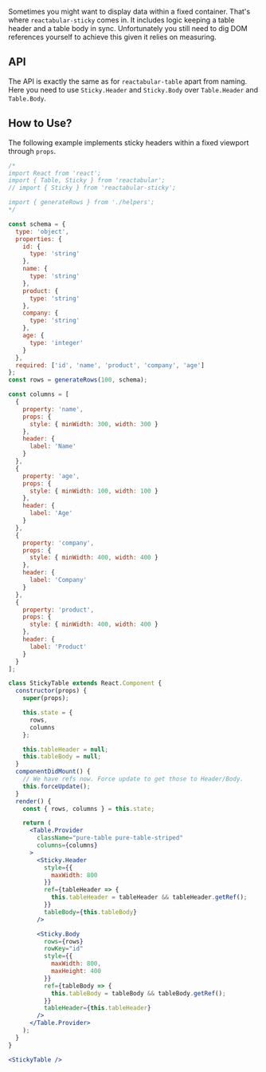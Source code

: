 Sometimes you might want to display data within a fixed container. That's where `reactabular-sticky` comes in. It includes logic keeping a table header and a table body in sync. Unfortunately you still need to dig DOM references yourself to achieve this given it relies on measuring.

## API

The API is exactly the same as for `reactabular-table` apart from naming. Here you need to use `Sticky.Header` and `Sticky.Body` over `Table.Header` and `Table.Body`.

## How to Use?

The following example implements sticky headers within a fixed viewport through `props`.

```jsx
/*
import React from 'react';
import { Table, Sticky } from 'reactabular';
// import { Sticky } from 'reactabular-sticky';

import { generateRows } from './helpers';
*/

const schema = {
  type: 'object',
  properties: {
    id: {
      type: 'string'
    },
    name: {
      type: 'string'
    },
    product: {
      type: 'string'
    },
    company: {
      type: 'string'
    },
    age: {
      type: 'integer'
    }
  },
  required: ['id', 'name', 'product', 'company', 'age']
};
const rows = generateRows(100, schema);

const columns = [
  {
    property: 'name',
    props: {
      style: { minWidth: 300, width: 300 }
    },
    header: {
      label: 'Name'
    }
  },
  {
    property: 'age',
    props: {
      style: { minWidth: 100, width: 100 }
    },
    header: {
      label: 'Age'
    }
  },
  {
    property: 'company',
    props: {
      style: { minWidth: 400, width: 400 }
    },
    header: {
      label: 'Company'
    }
  },
  {
    property: 'product',
    props: {
      style: { minWidth: 400, width: 400 }
    },
    header: {
      label: 'Product'
    }
  }
];

class StickyTable extends React.Component {
  constructor(props) {
    super(props);

    this.state = {
      rows,
      columns
    };

    this.tableHeader = null;
    this.tableBody = null;
  }
  componentDidMount() {
    // We have refs now. Force update to get those to Header/Body.
    this.forceUpdate();
  }
  render() {
    const { rows, columns } = this.state;

    return (
      <Table.Provider
        className="pure-table pure-table-striped"
        columns={columns}
      >
        <Sticky.Header
          style={{
            maxWidth: 800
          }}
          ref={tableHeader => {
            this.tableHeader = tableHeader && tableHeader.getRef();
          }}
          tableBody={this.tableBody}
        />

        <Sticky.Body
          rows={rows}
          rowKey="id"
          style={{
            maxWidth: 800,
            maxHeight: 400
          }}
          ref={tableBody => {
            this.tableBody = tableBody && tableBody.getRef();
          }}
          tableHeader={this.tableHeader}
        />
      </Table.Provider>
    );
  }
}

<StickyTable />
```
